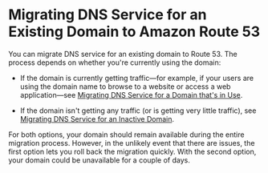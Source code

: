 # Migrating DNS Service for an Existing Domain to Amazon Route 53<a name="MigratingDNS"></a>

You can migrate DNS service for an existing domain to Route 53\. The process depends on whether you're currently using the domain:

+ If the domain is currently getting traffic—for example, if your users are using the domain name to browse to a website or access a web application—see [Migrating DNS Service for a Domain that's in Use](migrate-dns-domain-in-use.md)\.

+ If the domain isn't getting any traffic \(or is getting very little traffic\), see [Migrating DNS Service for an Inactive Domain](migrate-dns-domain-inactive.md)\.

For both options, your domain should remain available during the entire migration process\. However, in the unlikely event that there are issues, the first option lets you roll back the migration quickly\. With the second option, your domain could be unavailable for a couple of days\.